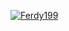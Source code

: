 [![Ferdy199](https://circleci.com/github/Ferdy199/MovieApp.svg?style=svg)](https://circleci.com/github/Ferdy199/MovieApp)
